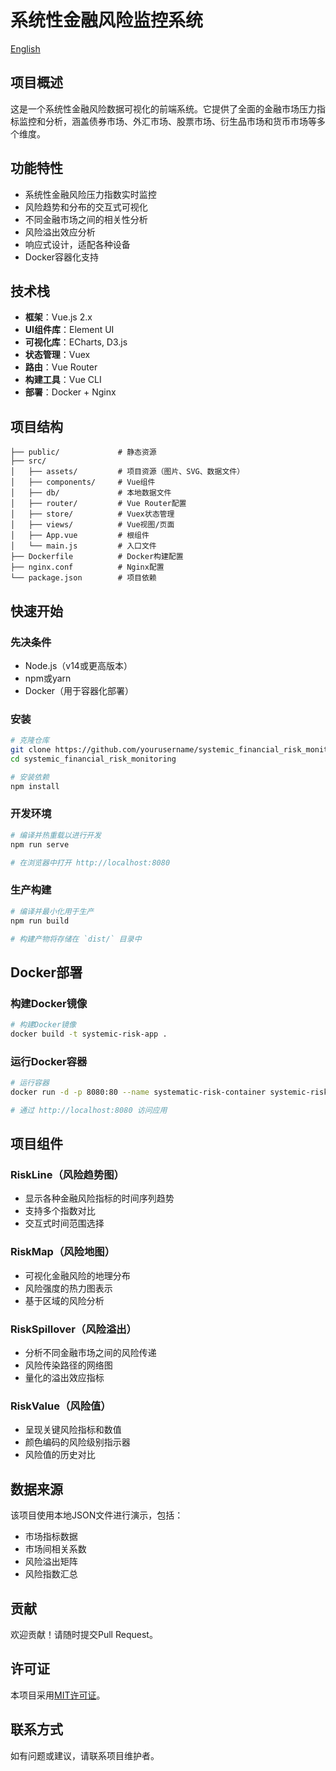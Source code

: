 # 系统性金融风险监控系统


[English](./README.md)

## 项目概述
这是一个系统性金融风险数据可视化的前端系统。它提供了全面的金融市场压力指标监控和分析，涵盖债券市场、外汇市场、股票市场、衍生品市场和货币市场等多个维度。

## 功能特性
- 系统性金融风险压力指数实时监控
- 风险趋势和分布的交互式可视化
- 不同金融市场之间的相关性分析
- 风险溢出效应分析
- 响应式设计，适配各种设备
- Docker容器化支持

## 技术栈
- **框架**：Vue.js 2.x
- **UI组件库**：Element UI
- **可视化库**：ECharts, D3.js
- **状态管理**：Vuex
- **路由**：Vue Router
- **构建工具**：Vue CLI
- **部署**：Docker + Nginx

## 项目结构
```
├── public/             # 静态资源
├── src/
│   ├── assets/         # 项目资源（图片、SVG、数据文件）
│   ├── components/     # Vue组件
│   ├── db/             # 本地数据文件
│   ├── router/         # Vue Router配置
│   ├── store/          # Vuex状态管理
│   ├── views/          # Vue视图/页面
│   ├── App.vue         # 根组件
│   └── main.js         # 入口文件
├── Dockerfile          # Docker构建配置
├── nginx.conf          # Nginx配置
└── package.json        # 项目依赖
```

## 快速开始

### 先决条件
- Node.js（v14或更高版本）
- npm或yarn
- Docker（用于容器化部署）

### 安装

```bash
# 克隆仓库
git clone https://github.com/yourusername/systemic_financial_risk_monitoring.git
cd systemic_financial_risk_monitoring

# 安装依赖
npm install
```

### 开发环境

```bash
# 编译并热重载以进行开发
npm run serve

# 在浏览器中打开 http://localhost:8080
```

### 生产构建

```bash
# 编译并最小化用于生产
npm run build

# 构建产物将存储在 `dist/` 目录中
```

## Docker部署

### 构建Docker镜像

```bash
# 构建Docker镜像
docker build -t systemic-risk-app .
```

### 运行Docker容器

```bash
# 运行容器
docker run -d -p 8080:80 --name systematic-risk-container systemic-risk-app

# 通过 http://localhost:8080 访问应用
```

## 项目组件

### RiskLine（风险趋势图）
- 显示各种金融风险指标的时间序列趋势
- 支持多个指数对比
- 交互式时间范围选择

### RiskMap（风险地图）
- 可视化金融风险的地理分布
- 风险强度的热力图表示
- 基于区域的风险分析

### RiskSpillover（风险溢出）
- 分析不同金融市场之间的风险传递
- 风险传染路径的网络图
- 量化的溢出效应指标

### RiskValue（风险值）
- 呈现关键风险指标和数值
- 颜色编码的风险级别指示器
- 风险值的历史对比

## 数据来源
该项目使用本地JSON文件进行演示，包括：
- 市场指标数据
- 市场间相关系数
- 风险溢出矩阵
- 风险指数汇总

## 贡献
欢迎贡献！请随时提交Pull Request。

## 许可证
本项目采用[MIT许可证](./LICENSE)。

## 联系方式
如有问题或建议，请联系项目维护者。
